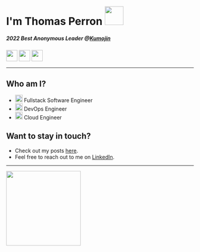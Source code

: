 # I'm Thomas Perron <img src="https://cdn3.iconfinder.com/data/icons/glyph/227/Talk-hi-512.png" width="50"/>

##### 2022 Best Anonymous Leader @[Kumojin](https://kumojin.com/en)

<img src="https://icons.iconarchive.com/icons/wikipedia/flags/128/CA-Canada-Flag-icon.png" width="30"> <img
src="https://icons.iconarchive.com/icons/wikipedia/flags/1024/US-United-States-Flag-icon.png" width="30"> <img 
src="https://icons.iconarchive.com/icons/custom-icon-design/flat-europe-flag/128/France-icon.png" width="30">

-------

## Who am I?

- <img src="https://media.giphy.com/media/WFZvB7VIXBgiz3oDXE/giphy.gif" width="20"/> Fullstack Software Engineer
- <img src="https://icons.iconarchive.com/icons/google/noto-emoji-objects/128/62959-hammer-and-wrench-icon.png" width="20"/> DevOps Engineer
- <img src="https://media.giphy.com/media/SLY1OsYf4g7UnRuxkn/giphy.gif" width="20"/> Cloud Engineer

## Want to stay in touch?

- Check out my posts [here](https://ths83.github.io).
- Feel free to reach out to me on [LinkedIn](https://www.linkedin.com/in/thomasperron).

----

<img src="https://i.ytimg.com/vi/-656OCA6-ZA/maxresdefault.jpg" width="200"/>
